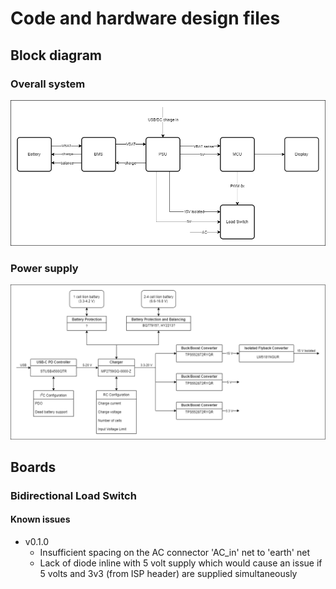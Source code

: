 # Code and hardware design files

## Block diagram

### Overall system

![complete_system_block_diagram](block_diagrams/complete_system.png)

### Power supply

![power_supply_block_diagram](block_diagrams/power_supply.png)

## Boards

### Bidirectional Load Switch

#### Known issues

- v0.1.0
    - Insufficient spacing on the AC connector 'AC_in' net to 'earth' net
    - Lack of diode inline with 5 volt supply which would cause an issue if 5 volts and 3v3 (from ISP header) are supplied simultaneously 
